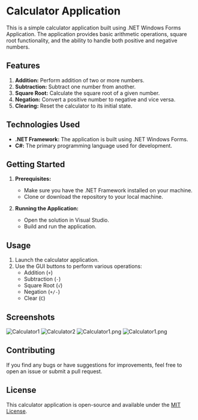 # Calculator Application

This is a simple calculator application built using .NET Windows Forms Application. The application provides basic arithmetic operations, square root functionality, and the ability to handle both positive and negative numbers.

## Features

1. **Addition:** Perform addition of two or more numbers.
2. **Subtraction:** Subtract one number from another.
3. **Square Root:** Calculate the square root of a given number.
4. **Negation:** Convert a positive number to negative and vice versa.
5. **Clearing:** Reset the calculator to its initial state.

## Technologies Used

- **.NET Framework:** The application is built using .NET Windows Forms.
- **C#:** The primary programming language used for development.

## Getting Started

1. **Prerequisites:**
   - Make sure you have the .NET Framework installed on your machine.
   - Clone or download the repository to your local machine.

2. **Running the Application:**
   - Open the solution in Visual Studio.
   - Build and run the application.

## Usage

1. Launch the calculator application.
2. Use the GUI buttons to perform various operations:
   - Addition (`+`)
   - Subtraction (`-`)
   - Square Root (`√`)
   - Negation (`+/-`)
   - Clear (`C`)

## Screenshots
![Calculator1](https://raw.githubusercontent.com/your-username/your-repository/main/images/Calculator1.png)
![Calculator2](https://raw.githubusercontent.com/your-username/your-repository/main/images/Calculator2.png)
![Calculator1.png](https://github.com/[username]/[reponame]/blob/[branch]/image.jpg?raw=true)
![Calculator1.png](https://github.com/[username]/[reponame]/blob/[branch]/image.jpg?raw=true)


## Contributing

If you find any bugs or have suggestions for improvements, feel free to open an issue or submit a pull request.

## License

This calculator application is open-source and available under the [MIT License](LICENSE).
